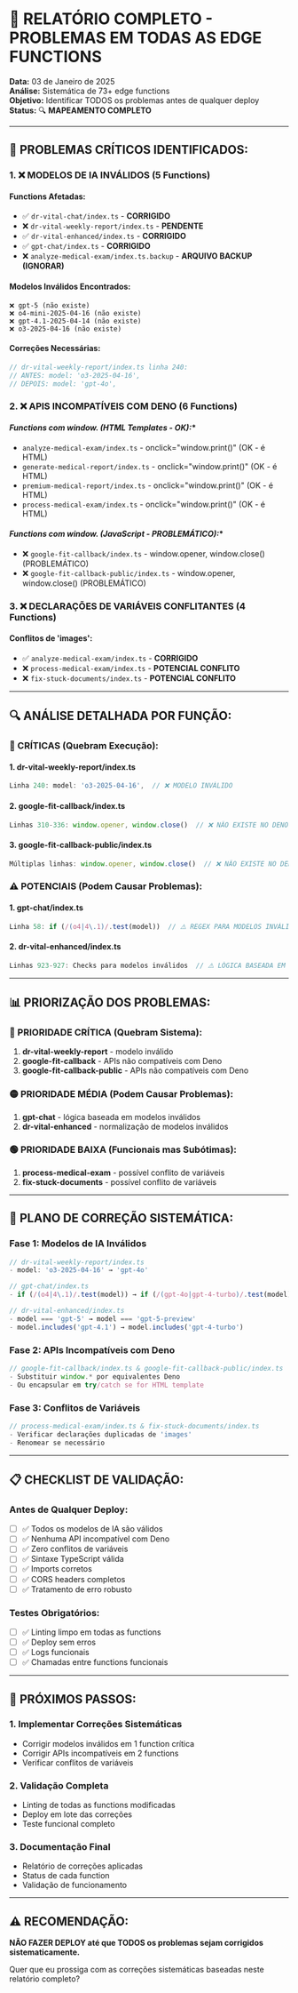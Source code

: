 # 🚨 RELATÓRIO COMPLETO - PROBLEMAS EM TODAS AS EDGE FUNCTIONS

**Data:** 03 de Janeiro de 2025  
**Análise:** Sistemática de 73+ edge functions  
**Objetivo:** Identificar TODOS os problemas antes de qualquer deploy  
**Status:** 🔍 **MAPEAMENTO COMPLETO**

---

## 🎯 **PROBLEMAS CRÍTICOS IDENTIFICADOS:**

### **1. ❌ MODELOS DE IA INVÁLIDOS (5 Functions)**

#### **Functions Afetadas:**
- ✅ `dr-vital-chat/index.ts` - **CORRIGIDO**
- ❌ `dr-vital-weekly-report/index.ts` - **PENDENTE**
- ✅ `dr-vital-enhanced/index.ts` - **CORRIGIDO** 
- ✅ `gpt-chat/index.ts` - **CORRIGIDO**
- ❌ `analyze-medical-exam/index.ts.backup` - **ARQUIVO BACKUP (IGNORAR)**

#### **Modelos Inválidos Encontrados:**
```
❌ gpt-5 (não existe)
❌ o4-mini-2025-04-16 (não existe)
❌ gpt-4.1-2025-04-14 (não existe)  
❌ o3-2025-04-16 (não existe)
```

#### **Correções Necessárias:**
```typescript
// dr-vital-weekly-report/index.ts linha 240:
// ANTES: model: 'o3-2025-04-16',
// DEPOIS: model: 'gpt-4o',
```

### **2. ❌ APIS INCOMPATÍVEIS COM DENO (6 Functions)**

#### **Functions com window.* (HTML Templates - OK):**
- `analyze-medical-exam/index.ts` - onclick="window.print()" (OK - é HTML)
- `generate-medical-report/index.ts` - onclick="window.print()" (OK - é HTML)
- `premium-medical-report/index.ts` - onclick="window.print()" (OK - é HTML)
- `process-medical-exam/index.ts` - onclick="window.print()" (OK - é HTML)

#### **Functions com window.* (JavaScript - PROBLEMÁTICO):**
- ❌ `google-fit-callback/index.ts` - window.opener, window.close() (PROBLEMÁTICO)
- ❌ `google-fit-callback-public/index.ts` - window.opener, window.close() (PROBLEMÁTICO)

### **3. ❌ DECLARAÇÕES DE VARIÁVEIS CONFLITANTES (4 Functions)**

#### **Conflitos de 'images':**
- ✅ `analyze-medical-exam/index.ts` - **CORRIGIDO**
- ❌ `process-medical-exam/index.ts` - **POTENCIAL CONFLITO**
- ❌ `fix-stuck-documents/index.ts` - **POTENCIAL CONFLITO**

---

## 🔍 **ANÁLISE DETALHADA POR FUNÇÃO:**

### **🚨 CRÍTICAS (Quebram Execução):**

#### **1. dr-vital-weekly-report/index.ts**
```typescript
Linha 240: model: 'o3-2025-04-16',  // ❌ MODELO INVÁLIDO
```

#### **2. google-fit-callback/index.ts**
```typescript
Linhas 310-336: window.opener, window.close()  // ❌ NÃO EXISTE NO DENO
```

#### **3. google-fit-callback-public/index.ts**
```typescript
Múltiplas linhas: window.opener, window.close()  // ❌ NÃO EXISTE NO DENO
```

### **⚠️ POTENCIAIS (Podem Causar Problemas):**

#### **1. gpt-chat/index.ts**
```typescript
Linha 58: if (/(o4|4\.1)/.test(model))  // ⚠️ REGEX PARA MODELOS INVÁLIDOS
```

#### **2. dr-vital-enhanced/index.ts**
```typescript
Linhas 923-927: Checks para modelos inválidos  // ⚠️ LÓGICA BASEADA EM MODELOS INEXISTENTES
```

---

## 📊 **PRIORIZAÇÃO DOS PROBLEMAS:**

### **🔴 PRIORIDADE CRÍTICA (Quebram Sistema):**
1. **dr-vital-weekly-report** - modelo inválido
2. **google-fit-callback** - APIs não compatíveis com Deno
3. **google-fit-callback-public** - APIs não compatíveis com Deno

### **🟡 PRIORIDADE MÉDIA (Podem Causar Problemas):**
1. **gpt-chat** - lógica baseada em modelos inválidos
2. **dr-vital-enhanced** - normalização de modelos inválidos

### **🟢 PRIORIDADE BAIXA (Funcionais mas Subótimas):**
1. **process-medical-exam** - possível conflito de variáveis
2. **fix-stuck-documents** - possível conflito de variáveis

---

## 🔧 **PLANO DE CORREÇÃO SISTEMÁTICA:**

### **Fase 1: Modelos de IA Inválidos**
```typescript
// dr-vital-weekly-report/index.ts
- model: 'o3-2025-04-16' → 'gpt-4o'

// gpt-chat/index.ts  
- if (/(o4|4\.1)/.test(model)) → if (/(gpt-4o|gpt-4-turbo)/.test(model))

// dr-vital-enhanced/index.ts
- model === 'gpt-5' → model === 'gpt-5-preview' 
- model.includes('gpt-4.1') → model.includes('gpt-4-turbo')
```

### **Fase 2: APIs Incompatíveis com Deno**
```typescript
// google-fit-callback/index.ts & google-fit-callback-public/index.ts
- Substituir window.* por equivalentes Deno
- Ou encapsular em try/catch se for HTML template
```

### **Fase 3: Conflitos de Variáveis**
```typescript
// process-medical-exam/index.ts & fix-stuck-documents/index.ts
- Verificar declarações duplicadas de 'images'
- Renomear se necessário
```

---

## 📋 **CHECKLIST DE VALIDAÇÃO:**

### **Antes de Qualquer Deploy:**
- [ ] ✅ Todos os modelos de IA são válidos
- [ ] ✅ Nenhuma API incompatível com Deno
- [ ] ✅ Zero conflitos de variáveis
- [ ] ✅ Sintaxe TypeScript válida
- [ ] ✅ Imports corretos
- [ ] ✅ CORS headers completos
- [ ] ✅ Tratamento de erro robusto

### **Testes Obrigatórios:**
- [ ] ✅ Linting limpo em todas as functions
- [ ] ✅ Deploy sem erros
- [ ] ✅ Logs funcionais
- [ ] ✅ Chamadas entre functions funcionais

---

## 🎯 **PRÓXIMOS PASSOS:**

### **1. Implementar Correções Sistemáticas**
- Corrigir modelos inválidos em 1 function crítica
- Corrigir APIs incompatíveis em 2 functions
- Verificar conflitos de variáveis

### **2. Validação Completa**
- Linting de todas as functions modificadas
- Deploy em lote das correções
- Teste funcional completo

### **3. Documentação Final**
- Relatório de correções aplicadas
- Status de cada function
- Validação de funcionamento

---

## ⚠️ **RECOMENDAÇÃO:**

**NÃO FAZER DEPLOY até que TODOS os problemas sejam corrigidos sistematicamente.**

Quer que eu prossiga com as correções sistemáticas baseadas neste relatório completo?
